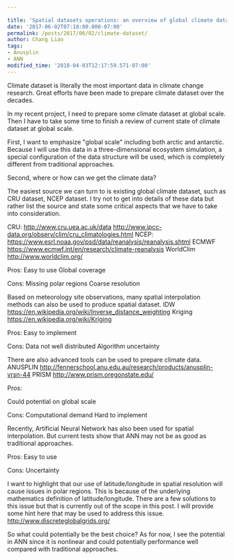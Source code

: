 ```yaml
---
 
title: 'Spatial datasets operations: an overview of global climate dataset and interpolation'
date: '2017-06-02T07:18:00.000-07:00'
permalink: /posts/2017/06/02/climate-dataset/
author: Chang Liao
tags:
- Anusplin
- ANN
modified_time: '2018-04-03T12:17:59.571-07:00'
---
```


Climate dataset is literally the most important data in climate change research. Great efforts have been made to prepare climate dataset over the decades.

In my recent project, I need to prepare some climate dataset at global scale. Then I have to take some time to finish a review of current state of climate dataset at global scale.

First, I want to emphasize "global scale" including both arctic and antarctic. Because I will use this data in a three-dimensional ecosystem simulation, a special configuration of the data structure will be used, which is completely different from traditional approaches.

Second, where or how can we get the climate data?

The easiest source we can turn to is existing global climate dataset, such as CRU dataset, NCEP dataset. I try not to get into details of these data but rather list the source and state some critical aspects that we have to take into consideration.

CRU:
http://www.cru.uea.ac.uk/data
http://www.ipcc-data.org/observ/clim/cru_climatologies.html
NCEP:
https://www.esrl.noaa.gov/psd/data/reanalysis/reanalysis.shtml
ECMWF
https://www.ecmwf.int/en/research/climate-reanalysis
WorldClim
http://www.worldclim.org/

Pros:
Easy to use
Global coverage

Cons:
Missing polar regions
Coarse resolution


Based on meteorology site observations, many spatial interpolation methods can also be used to produce spatial dataset.
IDW
https://en.wikipedia.org/wiki/Inverse_distance_weighting
Kriging
https://en.wikipedia.org/wiki/Kriging

Pros:
Easy to implement

Cons:
Data not well distributed
Algorithm uncertainty


There are also advanced tools can be used to prepare climate data.
ANUSPLIN
http://fennerschool.anu.edu.au/research/products/anusplin-vrsn-44
PRISM
http://www.prism.oregonstate.edu/

Pros:

Could potential on global scale


Cons:
Computational demand
Hard to implement 

Recently, Artificial Neural Network has also been used for spatial interpolation. But current tests show that ANN may not be as good as traditional approaches.

Pros:
Easy to use

Cons:
Uncertainty

I want to highlight that our use of latitude/longitude in spatial resolution will cause issues in polar regions. This is because of the underlying mathematics definition of latitude/longitude. There are a few solutions to this issue but that is currently out of the scope in this post. I will provide some hint here that may be used to address this issue.
http://www.discreteglobalgrids.org/

So what could potentially be the best choice?
As for now, I see the potential in ANN since it is nonlinear and could potentially performance well compared with traditional approaches. 



